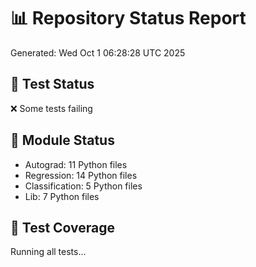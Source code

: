 # 📊 Repository Status Report
Generated: Wed Oct  1 06:28:28 UTC 2025

## 🧪 Test Status
❌ Some tests failing

## 📁 Module Status
- Autograd: 11 Python files
- Regression: 14 Python files
- Classification: 5 Python files
- Lib: 7 Python files

## 🔧 Test Coverage
Running all tests...
